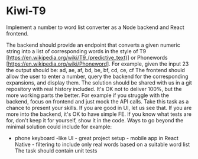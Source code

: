 # Kiwi-T9
Implement a number to word list converter as a Node backend and React frontend.

The backend should provide an endpoint that converts a given numeric
string into a list of corresponding words in the style of T9
[https://en.wikipedia.org/wiki/T9_(predictive_text)] or Phonewords
[https://en.wikipedia.org/wiki/Phoneword]. For example, given the input 23
the output should be: ad, ae, af, bd, be, bf, cd, ce, cf
The frontend should allow the user to enter a number, query the backend for
the corresponding expansions, and display them.
The solution should be shared with us in a git repository with real history included.
It's OK not to deliver 100%, but the more working parts the better. For example if you
struggle with the backend, focus on frontend and just mock the API calls.
Take this task as a chance to present your skills. If you are good in UI, let
us see that. If you are more into the backend, it's OK to have simple FE. If
you know what tests are for, don't keep it for yourself, show it in the code.
Ways to go beyond the minimal solution could include for example:
- phone keyboard -like UI - great project setup - mobile app in
React Native - filtering to include only real words based on a
suitable word list
The task should contain unit tests
